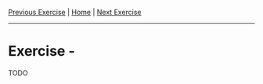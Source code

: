 [Previous Exercise] | [Home] | [Next Exercise]

[Previous Exercise]: ../03_recovering-the-state-after-bad-changes/README.md
[Home]: ../../README.md
[Next Exercise]: ../05_move-a-resource-into-a-module/README.md

---

# Exercise  -

TODO
